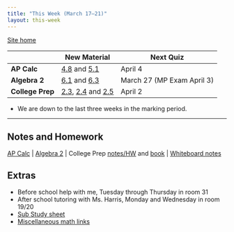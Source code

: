 ```yaml
---
title: "This Week (March 17–21)"
layout: this-week
---
```


[Site home](./)

|                  | New Material                                                                                                                                                                                                                                                              | Next Quiz                  |
| ---------------- | ------------------------------------------------------------------------------------------------------------------------------------------------------------------------------------------------------------------------------------------------------------------------- | -------------------------- |
| **AP Calc**      | [4.8](./calc-for-ap-larson/4.8-inverse-trigonometric-function-integration.md) and [5.1](./calc-for-ap-larson/5.1-slope-fields-and-eulers-method.md)                                                                                                                       | April 4                    |
| **Algebra 2**    | [6.1](./envision-algebra-2/6-1-key-features-of-exponential-functions.md) and [6.3](./envision-algebra-2/6-3-logarithms.md)                                                                                                                                                | March 27 (MP Exam April 3) |
| **College Prep** | [2.3](./openstax-elementary-algebra-2e/2-3-equations-with-variables-on-both-sides.md), [2.4](./openstax-elementary-algebra-2e/2-4-general-strategy-to-solve-linear-equations.md) and [2.5](./openstax-elementary-algebra-2e/2-5-equations-with-fractions-and-decimals.md) | April 2                    |

- We are down to the last three weeks in the marking period.

---

## Notes and Homework

[AP Calc](./calc-for-ap-larson/) \| [Algebra 2](./envision-algebra-2/) \| College Prep [notes/HW](./openstax-elementary-algebra-2e/) and [book](https://openstax.org/books/elementary-algebra-2e/pages/2-introduction) \| [Whiteboard notes](https://1drv.ms/o/c/c4097c61e06a2b97/EpojsyS4IFdOp0qZoDZdHikBZAinLWQ3ncbWjBZVKo0vtQ?e=5egVmL)

## Extras

- Before school help with me, Tuesday through Thursday in room 31
- After school tutoring with Ms. Harris, Monday and Wednesday in room 19/20
- [Sub Study sheet](https://docs.google.com/spreadsheets/d/1cOCYZAF-hvZ42TtM_6EWiE3OjpTO7w4Vou7y87UMICU/edit?pli=1&gid=0#gid=0)
- [Miscellaneous math links](./misc/math-links.md)
